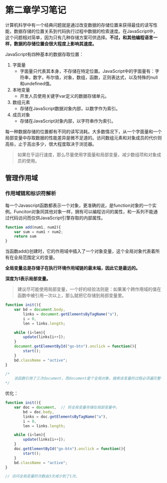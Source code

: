 # 第二章学习笔记

计算机科学中有一个经典问题就是通过改变数据的存储位置来获得最佳的读写性能，数据存储的位置关系到代码执行过程中数据的检索速度。在JavaScript中，这个问题相对简单，因为只有几种存储方案可供选择。**不过，和其他编程语言一样，数据的存储位置会很大程度上影响其速度。**

JavaScript有四种基本的数据存取位置：

1. 字面量
   - 字面量只代表其本身，不存储在特定位置。JavaScript中的字面量有：字符串，数字，布尔值，对象，数组，函数，正则表达式，以及特殊的null和undefined值。
2. 本地变量
   - 开发人员使用关键字var定义的数据存储单元。
3. 数组元素
   - 存储在JavaScript数据对象内部，以数字作为索引。
4. 成员对象
   - 存储在JavaScript对象内部，以字符串作为索引。

每一种数据存储的位置都有不同的读写消耗。大多数情况下，从一个字面量和一个局部变量中存取数据的性能差异是微不足道的。访问数组元素和对象成员的代价则高些，止于高出多少，很大程度取决于浏览器。

> 如果在乎运行速度，那么尽量使用字面量和局部变量，减少数组项和对象成员的使用。

## 管理作用域

### 作用域链和标识符解析

每一个Javascript函数都表示一个对象，更准确的说，是function对象的一个实例。Funciton对象同其他对象一样，拥有可以编程访问的属性，和一系列不能通过代码访问而仅供JavaScript引擎存取的内部属性。

```javascript
function add(num1, num2){
    var sum = num1 + num2;
    return sum
}
```

当函数add()创建时，它的作用域中插入了一个对象变量，这个全局对象代表着所有在全局范围定义的变量。

**全局变量总是存储子在执行环境作用域链的最末端，因此它是最远的。**

**深度为1表示局部变量。**

> 建议尽可能使用局部变量，一个好的经验法则是：如果某个跨作用域的值在函数中被引用一次以上，那么就把它存储到局部变量里。

```javascript
function init(){
    var bd = document.body,
        links = document.getElementsByTagName("a"),
        i = 0,
        len = links.length;

    while (i<len){
        update(links[i++]);
    }
    document.getElementById("go-btn").onclick = function(){
        start();
    }
    bd.className = "active";
}

/*
    该函数引用了三次document，而document是个全局对象，搜索该变量的过程必须遍历整个作用域链，直到最后在	 全局变量中找到。
*/
```

优化：

```javascript
function init(){
    var doc = document,  // 将全局变量存储在局部变量中。
        bd = doc.body,
        links = doc.getElementsByTagName("a"),
        i = 0,
        len = links.length;

    while (i<len){
        update(links[i++]);
    }
    doc.getElementById("go-btn").onclick = function(){
        start();
    }
    bd.className = "active";
}

// 访问全局变量的次数由3次减少到了1次。
```

